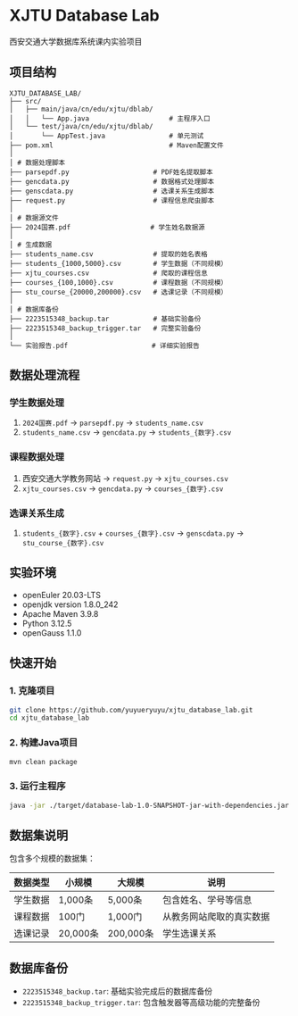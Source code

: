 # XJTU Database Lab

西安交通大学数据库系统课内实验项目

## 项目结构

```
XJTU_DATABASE_LAB/
├── src/
│   ├── main/java/cn/edu/xjtu/dblab/
│   │   └── App.java                    # 主程序入口
│   └── test/java/cn/edu/xjtu/dblab/
│       └── AppTest.java                # 单元测试
├── pom.xml                             # Maven配置文件
│ 
│ # 数据处理脚本
├── parsepdf.py                     # PDF姓名提取脚本
├── gencdata.py                     # 数据格式处理脚本
├── genscdata.py                    # 选课关系生成脚本
├── request.py                      # 课程信息爬虫脚本
│ 
│ # 数据源文件
├── 2024国赛.pdf                    # 学生姓名数据源
│ 
│ # 生成数据
├── students_name.csv               # 提取的姓名表格
├── students_{1000,5000}.csv        # 学生数据（不同规模）
├── xjtu_courses.csv                # 爬取的课程信息
├── courses_{100,1000}.csv          # 课程数据（不同规模）
├── stu_course_{20000,200000}.csv   # 选课记录（不同规模）
│ 
│ # 数据库备份
├── 2223515348_backup.tar           # 基础实验备份
├── 2223515348_backup_trigger.tar   # 完整实验备份
│ 
└── 实验报告.pdf                     # 详细实验报告
```

## 数据处理流程

### 学生数据处理
1. `2024国赛.pdf` → `parsepdf.py` → `students_name.csv`
2. `students_name.csv` → `gencdata.py` → `students_{数字}.csv`

### 课程数据处理
1. 西安交通大学教务网站 → `request.py` → `xjtu_courses.csv`
2. `xjtu_courses.csv` → `gencdata.py` → `courses_{数字}.csv`

### 选课关系生成
1. `students_{数字}.csv` + `courses_{数字}.csv` → `genscdata.py` → `stu_course_{数字}.csv`

## 实验环境
- openEuler 20.03-LTS
- openjdk version 1.8.0_242
- Apache Maven 3.9.8
- Python 3.12.5
- openGauss 1.1.0

## 快速开始

### 1. 克隆项目
```bash
git clone https://github.com/yuyueryuyu/xjtu_database_lab.git
cd xjtu_database_lab
```

### 2. 构建Java项目
```bash
mvn clean package
```

### 3. 运行主程序
```bash
java -jar ./target/database-lab-1.0-SNAPSHOT-jar-with-dependencies.jar
```

## 数据集说明

包含多个规模的数据集：

| 数据类型 | 小规模 | 大规模 | 说明 |
|---------|--------|--------|------|
| 学生数据 | 1,000条 | 5,000条 | 包含姓名、学号等信息 |
| 课程数据 | 100门 | 1,000门 | 从教务网站爬取的真实数据 |
| 选课记录 | 20,000条 | 200,000条 | 学生选课关系 |

## 数据库备份

- `2223515348_backup.tar`: 基础实验完成后的数据库备份
- `2223515348_backup_trigger.tar`: 包含触发器等高级功能的完整备份